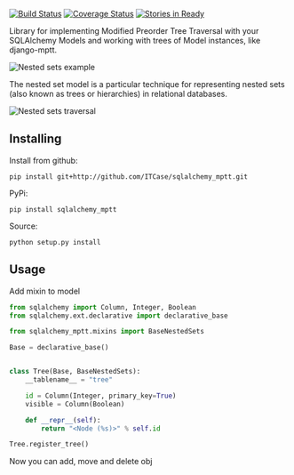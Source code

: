 [![Build Status](https://travis-ci.org/ITCase/sqlalchemy_mptt.svg?branch=master)](https://travis-ci.org/ITCase/sqlalchemy_mptt)
[![Coverage Status](https://coveralls.io/repos/ITCase/sqlalchemy_mptt/badge.png)](https://coveralls.io/r/ITCase/sqlalchemy_mptt)
[![Stories in Ready](https://badge.waffle.io/itcase/sqlalchemy_mptt.png?label=ready&title=Ready)](https://waffle.io/itcase/sqlalchemy_mptt)

Library for implementing Modified Preorder Tree Traversal with your SQLAlchemy Models and working with trees of Model instances, like django-mptt.

![Nested sets example](https://rawgithub.com/ITCase/sqlalchemy_mptt/master/docs/img/1_sqlalchemy_mptt_example.svg)

The nested set model is a particular technique for representing nested sets (also known as trees or hierarchies) in relational databases.

![Nested sets traversal](https://rawgithub.com/ITCase/sqlalchemy_mptt/master/docs/img/2_sqlalchemy_mptt_traversal.svg)

Installing
----------

Install from github:

    pip install git+http://github.com/ITCase/sqlalchemy_mptt.git
    
PyPi:

    pip install sqlalchemy_mptt

Source:

    python setup.py install

Usage
-----

Add mixin to model

```python
from sqlalchemy import Column, Integer, Boolean
from sqlalchemy.ext.declarative import declarative_base

from sqlalchemy_mptt.mixins import BaseNestedSets

Base = declarative_base()


class Tree(Base, BaseNestedSets):
    __tablename__ = "tree"

    id = Column(Integer, primary_key=True)
    visible = Column(Boolean)

    def __repr__(self):
        return "<Node (%s)>" % self.id

Tree.register_tree()
```
Now you can add, move and delete obj
